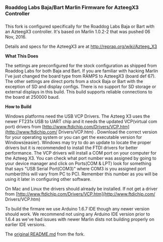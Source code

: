 ### Roaddog Labs Baja/Bart Marlin Firmware for AzteegX3 Controller
### 

This fork is configured specifically for the Roaddog Labs Baja or Bart
with an AzteegX3 controller.  It's based on Marlin 1.0.2-2 that was
pushed 06 Nov, 2016.

Details and specs for the AzteegX3 are at
http://reprap.org/wiki/Azteeg_X3

__What This Does__

The settings are preconfigured for the stock configuration as shipped
from Roaddog Labs for both Baja and Bart.  If you are familiar with
hacking Marlin I've just changed the board type from RAMPS to AzteegX3
(board def 67).  The other settings are direct ports from a stock Baja
or Bart with the exception of SD and display configs.  There is no
support for SD storage or external displays in this build.  This build supports reliable connections to the board at 250000 baud.


__How to Build__

Windows platforms need the USB VCP Drivers.  The Azteeg X3 uses the
newer FT231x USB to UART chip and it needs the updated VCP(virtual com
port) drivers from
[http://www.ftdichip.com/Drivers/VCP.htm](http://www.ftdichip.com/
Drivers/VCP.htm) . Download the correct version for your operating
system or you can get the executable version for Windows(easier).
Windows may try to do an update to locate the proper drivers but it is
recommended to install the FTDI drivers for better performance. The VCP
drivers will install a COM port on your computer for the Azteeg X3.  You
can check what port number was assigned by going to your device manager
and click on Ports(COM & LPT) look for something that says "USB Serial
Port(COM3)" where COM3 is you assigned port number(this will vary from
PC to PC). Remember this number as you will be using it later in
configuring other software.

On Mac and Linux the drivers should already be installed.  If not get a
driver from
[http://www.ftdichip.com/Drivers/VCP.htm](http://www.ftdichip.com/
Drivers/VCP.htm)

To build the firmare we use Arduino 1.6.7 IDE though any newer version should work.  We recommend not using any Arduino IDE version prior to 1.6.4 as we've had issues with newer Marlin dists not building properly on earlier IDE versions.





The [original README.md](Orig_README.md) from the fork.